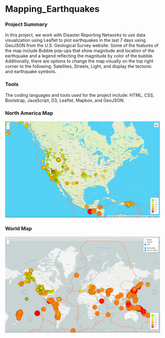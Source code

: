 # Mapping_Earthquakes

### Project Summary
In this project, we work with Disaster Reporting Networks to use data visualization using Leaflet to plot earthquakes in the last 7 days using GeoJSON from the U.S. Geological Survey website. Some of the features of the map include Bubble pop-ups that show magnitude and location of the earthquake and a legend reflecting the magnitude by color of the bubble. Additionally, there are options to change the map visually on the top right corner to the following: Satellites, Streets, Light, and display the tectonic and earthquake symbols.

### Tools
The coding languages and tools used for the project include: HTML, CSS, Bootstrap, JavaScript, D3, Leaflet, Mapbox, and GeoJSON.

### North America Map

![NorthAmerica](https://github.com/Samira786/Mapping_Earthquakes/blob/master/NorthAmerica.png)

### World Map

![World](https://github.com/Samira786/Mapping_Earthquakes/blob/master/World.png)

